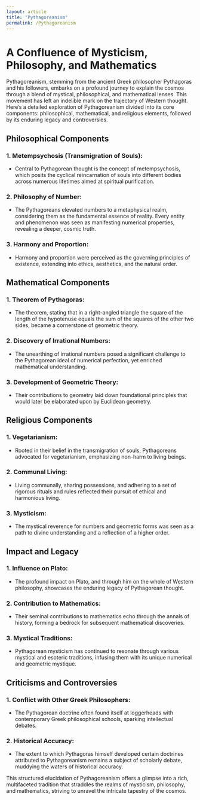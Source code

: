 ```yaml
---
layout: article
title: "Pythagoreanism"
permalink: /Pythagoreanism
---
```


# A Confluence of Mysticism, Philosophy, and Mathematics

Pythagoreanism, stemming from the ancient Greek philosopher Pythagoras and his followers, embarks on a profound journey to explain the cosmos through a blend of mystical, philosophical, and mathematical lenses. This movement has left an indelible mark on the trajectory of Western thought. Here’s a detailed exploration of Pythagoreanism divided into its core components: philosophical, mathematical, and religious elements, followed by its enduring legacy and controversies.

## Philosophical Components

### 1. **Metempsychosis (Transmigration of Souls):**

- Central to Pythagorean thought is the concept of metempsychosis, which posits the cyclical reincarnation of souls into different bodies across numerous lifetimes aimed at spiritual purification.

### 2. **Philosophy of Number:**

- The Pythagoreans elevated numbers to a metaphysical realm, considering them as the fundamental essence of reality. Every entity and phenomenon was seen as manifesting numerical properties, revealing a deeper, cosmic truth.

### 3. **Harmony and Proportion:**

- Harmony and proportion were perceived as the governing principles of existence, extending into ethics, aesthetics, and the natural order.

## Mathematical Components

### 1. **Theorem of Pythagoras:**

- The theorem, stating that in a right-angled triangle the square of the length of the hypotenuse equals the sum of the squares of the other two sides, became a cornerstone of geometric theory.

### 2. **Discovery of Irrational Numbers:**

- The unearthing of irrational numbers posed a significant challenge to the Pythagorean ideal of numerical perfection, yet enriched mathematical understanding.

### 3. **Development of Geometric Theory:**

- Their contributions to geometry laid down foundational principles that would later be elaborated upon by Euclidean geometry.

## Religious Components

### 1. **Vegetarianism:**

- Rooted in their belief in the transmigration of souls, Pythagoreans advocated for vegetarianism, emphasizing non-harm to living beings.

### 2. **Communal Living:**

- Living communally, sharing possessions, and adhering to a set of rigorous rituals and rules reflected their pursuit of ethical and harmonious living.

### 3. **Mysticism:**

- The mystical reverence for numbers and geometric forms was seen as a path to divine understanding and a reflection of a higher order.

## Impact and Legacy

### 1. **Influence on Plato:**

- The profound impact on Plato, and through him on the whole of Western philosophy, showcases the enduring legacy of Pythagorean thought.

### 2. **Contribution to Mathematics:**

- Their seminal contributions to mathematics echo through the annals of history, forming a bedrock for subsequent mathematical discoveries.

### 3. **Mystical Traditions:**

- Pythagorean mysticism has continued to resonate through various mystical and esoteric traditions, infusing them with its unique numerical and geometric mystique.

## Criticisms and Controversies

### 1. **Conflict with Other Greek Philosophers:**

- The Pythagorean doctrine often found itself at loggerheads with contemporary Greek philosophical schools, sparking intellectual debates.

### 2. **Historical Accuracy:**

- The extent to which Pythagoras himself developed certain doctrines attributed to Pythagoreanism remains a subject of scholarly debate, muddying the waters of historical accuracy.

This structured elucidation of Pythagoreanism offers a glimpse into a rich, multifaceted tradition that straddles the realms of mysticism, philosophy, and mathematics, striving to unravel the intricate tapestry of the cosmos.
